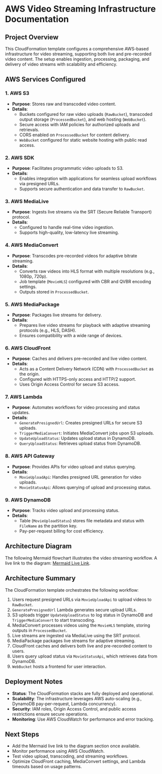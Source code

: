 # AWS Video Streaming Infrastructure Documentation

## Project Overview
This CloudFormation template configures a comprehensive AWS-based infrastructure for video streaming, supporting both live and pre-recorded video content. The setup enables ingestion, processing, packaging, and delivery of video streams with scalability and efficiency.

## AWS Services Configured

### 1. **AWS S3**
- **Purpose**: Stores raw and transcoded video content.
- **Details**:
  - Buckets configured for raw video uploads (`RawBucket`), transcoded output storage (`ProcessedBucket`), and web hosting (`WebBucket`).
  - Secure access with IAM policies for authorized uploads and retrievals.
  - CORS enabled on `ProcessedBucket` for content delivery.
  - `WebBucket` configured for static website hosting with public read access.

### 2. **AWS SDK**
- **Purpose**: Facilitates programmatic video uploads to S3.
- **Details**:
  - Enables integration with applications for seamless upload workflows via presigned URLs.
  - Supports secure authentication and data transfer to `RawBucket`.

### 3. **AWS MediaLive**
- **Purpose**: Ingests live streams via the SRT (Secure Reliable Transport) protocol.
- **Details**:
  - Configured to handle real-time video ingestion.
  - Supports high-quality, low-latency live streaming.

### 4. **AWS MediaConvert**
- **Purpose**: Transcodes pre-recorded videos for adaptive bitrate streaming.
- **Details**:
  - Converts raw videos into HLS format with multiple resolutions (e.g., 1080p, 720p).
  - Job template (`MovieHLS`) configured with CBR and QVBR encoding settings.
  - Outputs stored in `ProcessedBucket`.

### 5. **AWS MediaPackage**
- **Purpose**: Packages live streams for delivery.
- **Details**:
  - Prepares live video streams for playback with adaptive streaming protocols (e.g., HLS, DASH).
  - Ensures compatibility with a wide range of devices.

### 6. **AWS CloudFront**
- **Purpose**: Caches and delivers pre-recorded and live video content.
- **Details**:
  - Acts as a Content Delivery Network (CDN) with `ProcessedBucket` as the origin.
  - Configured with HTTPS-only access and HTTP/2 support.
  - Uses Origin Access Control for secure S3 access.

### 7. **AWS Lambda**
- **Purpose**: Automates workflows for video processing and status updates.
- **Details**:
  - `GeneratePresignedUrl`: Creates presigned URLs for secure S3 uploads.
  - `TriggerMediaConvert`: Initiates MediaConvert jobs upon S3 uploads.
  - `UpdateUploadStatus`: Updates upload status in DynamoDB.
  - `QueryUploadStatus`: Retrieves upload status from DynamoDB.

### 8. **AWS API Gateway**
- **Purpose**: Provides APIs for video upload and status querying.
- **Details**:
  - `MovieUploadApi`: Handles presigned URL generation for video uploads.
  - `MovieStatusApi`: Allows querying of upload and processing status.

### 9. **AWS DynamoDB**
- **Purpose**: Tracks video upload and processing status.
- **Details**:
  - Table (`MovieUploadStatus`) stores file metadata and status with `FileName` as the partition key.
  - Pay-per-request billing for cost efficiency.

## Architecture Diagram
The following Mermaid flowchart illustrates the video streaming workflow. A live link to the diagram: [Mermaid Live Link](https://mermaid.live/edit#pako:eNptVFtv2jAU_iuWp765VYBy86RJQMqtoHWlbNJCHww5BYvEjmwHykr_-xwnzcLUPOHvnO_COU7e8EaGgCneKpbs0JO_Esg-V1doqUGhiTCg2MZwKfJCL8jwZ3R9_e28TCLJQo1-8hDkGfWD3sMEjZiBIztRNJcHDnlLL-HPBd0Rf6SgOGi0MMyk-owGnzDzWs4sM1Xacqzv9CbiIPdghfxgxuJ1yCgagbDBDTwo0HwrIFyqqMgwuOTclZws1ilPnLtXrReN6jB0jvtO6sNLo-Xj7IyGwaJB0SM79tPNHkzhOnStT4pvt6Cs7ai0XSahJf_n-xllXFIKbA4hZwMpDqBMNat_EiyWfj8HRsWyMherMgk-yhc7unC-q67JUiraVc8cHLvmgQI3gqlcn9E0qLYVPuPZopCfOsbCSLsc9D01SWrO6N6N7UHJDWgNYTm80nkQyTQcKikK3_tcBdTBqlgrA8LKzIJ_fcjn2ii-TrOVFd4zx_Ih4jaaRsZe3F7F5Bes0Vhqw8U2x-YuloWLQI6edWjkPECElwoLc4pK9iZiWvvwgthRoxceRfTLcNjteh6xwez9o-uIbfbF4frIQ7Oj9eT1a4WNeqRPBsQnd2RIRmRMJmRK7smMzDNR24mJfXl5iKlRKRAcg4pZdsRvmcoKmx3EsMLU_gyZ2q_wSrxbTsLEbynjD5qS6XaH6QuLtD2l7rb4nNnPQlyiyv5ZUAOZCoNpp95xIpi-4VdM663bm6bnec1mu9lutWu2eMK01r5pdGrdbq3ebbUb9VbrneA_ztW7abdqHQveNlvNrtet19__AjAbdR4).

## Architecture Summary
The CloudFormation template orchestrates the following workflow:
1. Users request presigned URLs via `MovieUploadApi` to upload videos to `RawBucket`.
2. `GeneratePresignedUrl` Lambda generates secure upload URLs.
3. S3 uploads trigger `UpdateUploadStatus` to log status in DynamoDB and `TriggerMediaConvert` to start transcoding.
4. MediaConvert processes videos using the `MovieHLS` template, storing outputs in `ProcessedBucket`.
5. Live streams are ingested via MediaLive using the SRT protocol.
6. MediaPackage packages live streams for adaptive streaming.
7. CloudFront caches and delivers both live and pre-recorded content to users.
8. Users query upload status via `MovieStatusApi`, which retrieves data from DynamoDB.
9. `WebBucket` hosts a frontend for user interaction.

## Deployment Notes
- **Status**: The CloudFormation stacks are fully deployed and operational.
- **Scalability**: The infrastructure leverages AWS auto-scaling (e.g., DynamoDB pay-per-request, Lambda concurrency).
- **Security**: IAM roles, Origin Access Control, and public access restrictions ensure secure operations.
- **Monitoring**: Use AWS CloudWatch for performance and error tracking.

## Next Steps
- Add the Mermaid live link to the diagram section once available.
- Monitor performance using AWS CloudWatch.
- Test video upload, transcoding, and streaming workflows.
- Optimize CloudFront caching, MediaConvert settings, and Lambda timeouts based on usage patterns.
